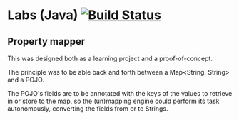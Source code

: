 # Labs (Java) [![Build Status][1]][2]
## Property mapper

This was designed both as a learning project and a proof-of-concept.

The principle was to be able back and forth between a Map<String, String> and a POJO.

The POJO's fields are to be annotated with the keys of the values to retrieve in or store to the map, so the (un)mapping engine could perform its task autonomously, converting the fields from or to Strings.

[1]: https://secure.travis-ci.org/cyChop/property-mapper.png
[2]: http://travis-ci.org/cyChop/property-mapper
